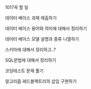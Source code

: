 1017꼭 할 일

데이터 베이스 과제 제출하기

데이터 베이스 용어와 의미에 대해서 정리하기

데이터 베이스 모델 설명과 종류 나열하기 

스키마에 대해서 정리하고..?

SQL문법에 대해서 정리하기

코딩테스트 문제 풀기

알고리즘 레드블랙트리의 삽입 구현하기


